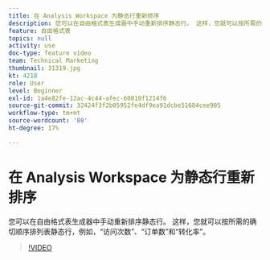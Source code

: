 ```yaml
---
title: 在 Analysis Workspace 为静态行重新排序
description: 您可以在自由格式表生成器中手动重新排序静态行。 这样，您就可以按所需的确切顺序排列表静态行，例如，“访问次数”、“订单数”和“转化率”。
feature: 自由格式表
topics: null
activity: use
doc-type: feature video
team: Technical Marketing
thumbnail: 31319.jpg
kt: 4218
role: User
level: Beginner
exl-id: 1a4e82fe-12ac-4c44-afec-60010f1214f6
source-git-commit: 32424f3f2b05952fe4df9ea91dcbe51684cee905
workflow-type: tm+mt
source-wordcount: '80'
ht-degree: 17%

---
```


# 在 Analysis Workspace 为静态行重新排序

您可以在自由格式表生成器中手动重新排序静态行。 这样，您就可以按所需的确切顺序排列表静态行，例如，“访问次数”、“订单数”和“转化率”。

>[!VIDEO](https://video.tv.adobe.com/v/31319/?quality=12)
